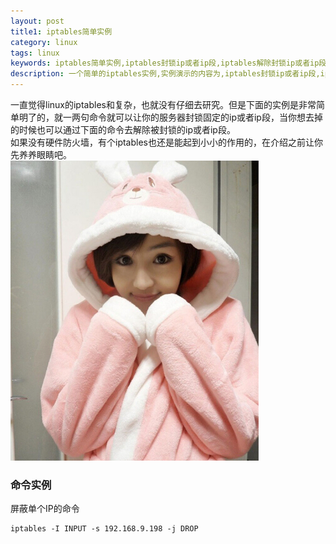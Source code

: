 ```yaml
---
layout: post
title1: iptables简单实例
category: linux
tags: linux
keywords: iptables简单实例,iptables封锁ip或者ip段,iptables解除封锁ip或者ip段
description: 一个简单的iptables实例,实例演示的内容为,iptables封锁ip或者ip段,iptables解除封锁ip或者ip段。
---
```

<p>一直觉得linux的iptables和复杂，也就没有仔细去研究。但是下面的实例是非常简单明了的，就一两句命令就可以让你的服务器封锁固定的ip或者ip段，当你想去掉的时候也可以通过下面的命令去解除被封锁的ip或者ip段。<br/>
如果没有硬件防火墙，有个iptables也还是能起到小小的作用的，在介绍之前让你先养养眼睛吧。<br/><img src='/assets/img/beauty/20140708142126.jpg'></p>

<h3>命令实例</h3>

<p>屏蔽单个IP的命令<br></p>

	iptables -I INPUT -s 192.168.9.198 -j DROP


